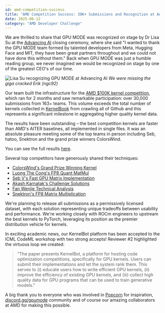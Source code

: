 ```yaml
---
id: amd-competition-success
title: "AMD Competition Success: 30K+ Submissions and Recognition at Advancing AI"
date: 2025-06-12
category: "AMD Developer Challenge"
---
```


We are thrilled to share that GPU MODE was recognized on stage by Dr Lisa Su at the [Advancing AI](https://www.amd.com/en/corporate/events/advancing-ai.html) closing ceremony, where she said "I wanted to thank the GPU MODE team formed by talented developers from Meta, Hugging Face and MIT, they have been great partners throughout and we could not have done this without them." Back when GPU MODE was just a humble reading group, we never imagined we would be recognized on stage by one of the greatest CEO's of our time.

![Lisa Su recognizing GPU MODE at Advancing AI](/static/images/lisa.jpeg)
*We were missing the giga cracked Erik (ngc92)*

Our team built the infrastructure for the [AMD $100K kernel competition](https://www.datamonsters.com/amd-developer-challenge-2025), which ran for 2 months and saw remarkable participation: over 30,000 submissions from 163+ teams. This volume exceeds the total number of kernels collected in [KernelBook](https://huggingface.co/datasets/GPUMODE/KernelBook) from crawling all of Github and this represents a significant milestone in aggregating higher quality kernel data.

The results have been outstanding – the best competition kernels are faster than AMD's AITER baselines, all implemented in single files. It was an absolute pleasure meeting some of the top teams in person including Seb, hatoo, Snektron and the grand prize winners ColorsWind.

You can see the full results [here](https://www.gpumode.com/).

Several top competitors have generously shared their techniques:

- [ColorsWind's Grand Prize Winning Kernel](https://github.com/ColorsWind/AMD-Developer-Challenge-2025)
- [Luong The Cong's FP8 Quant MatMul](https://github.com/luongthecong123/fp8-quant-matmul)
- [Seb V's Fast GPU Matrix Implementation](https://seb-v.github.io/optimization/update/2025/01/20/Fast-GPU-Matrix-multiplication.html)
- [Akash Karnatak's Challenge Solutions](https://akashkarnatak.github.io/amd-challenge/)
- [Fan Wenjie Technical Analysis](https://www.bilibili.com/read/cv41954307/?opus_fallback=1)
- [Snektron's FP8 Matrix Multiplication](https://github.com/Snektron/gpumode-amd-fp8-mm)

We're planning to release all submissions as a permissively licensed dataset, with each solution representing unique tradeoffs between usability and performance. We're working closely with ROCm engineers to upstream the best kernels to PyTorch, leveraging its position as the premier distribution vehicle for kernels.

In exciting academic news, our KernelBot platform has been accepted to the ICML CodeML workshop with two strong accepts! Reviewer #2 highlighted the virtuous loop we created:
> "The paper presents KernelBot, a platform for hosting code optimization competitions, specifically for GPU kernels. Users can submit their implementations and let the system rank them. This serves to (i) educate users how to write efficient GPU kernels, (ii) improve the efficiency of existing GPU kernels, and (iii) collect high quality data for GPU programs that can be used to train generative models."

A big thank you to everyone who was involved in [Popcorn](https://gpu-mode.github.io/popcorn/) for inspiration, [discord.gg/gpumode](https://discord.gg/gpumode) community and of course our amazing collaborators at AMD for making this possible.
